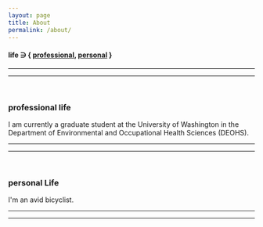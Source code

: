 ```yaml
---
layout: page
title: About
permalink: /about/
---
```


#### life &ni; { [professional](/about#professional-life), [personal](/about#personal-life) }

***
***
<br>

### professional life
I am currently a graduate student at the University of Washington in the Department of Environmental and Occupational Health Sciences (DEOHS).

***
***
<br>

### personal Life
I'm an avid bicyclist.

***
***
